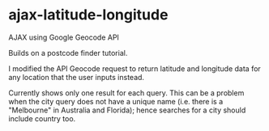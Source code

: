 # ajax-latitude-longitude

AJAX using Google Geocode API 

Builds on a postcode finder tutorial. 

I modified the API Geocode request to return latitude and longitude data for any location that the user inputs instead.

Currently shows only one result for each query. This can be a problem when the city query does not have a unique name 
(i.e. there is a "Melbourne" in Australia and Florida); hence searches for a city should include country too.
